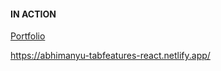 #### IN ACTION

[Portfolio](https://gatsby-strapi-portfolio-project.netlify.app/)

https://abhimanyu-tabfeatures-react.netlify.app/

